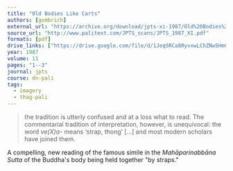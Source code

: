```yaml
---
title: "Old Bodies Like Carts"
authors: [gombrich]
external_url: "https://archive.org/download/jpts-xi-1987/Old%20Bodies%20Like%20Carts%20-%20Richard%20Gombrich_text.pdf"
source_url: "http://www.palitext.com/JPTS_scans/JPTS_1987_XI.pdf"
formats: [pdf]
drive_links: ["https://drive.google.com/file/d/1JeqSRCa8RyvxwLChZNw5HmCo3NySrWaw/view?usp=drivesdk"]
year: 1987
volume: 11
pages: "1--3"
journal: jpts
course: dn-pali
tags:
  - imagery
  - thag-pali
---
```


> the tradition is utterly confused and at a loss what to read. The commentarial tradition of interpretation, however, is unequivocal: the word *ve(X)a-* means ‘strap, thong’ [...] and most modern scholars have joined them.

A compelling, new reading of the famous simile in the *Mahāparinabbāna Sutta* of the Buddha's body being held together "by straps."
